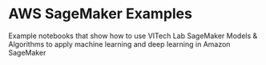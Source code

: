 # AWS SageMaker Examples
Example notebooks that show how to use VITech Lab SageMaker Models &amp; Algorithms to apply machine learning and deep learning in Amazon SageMaker
